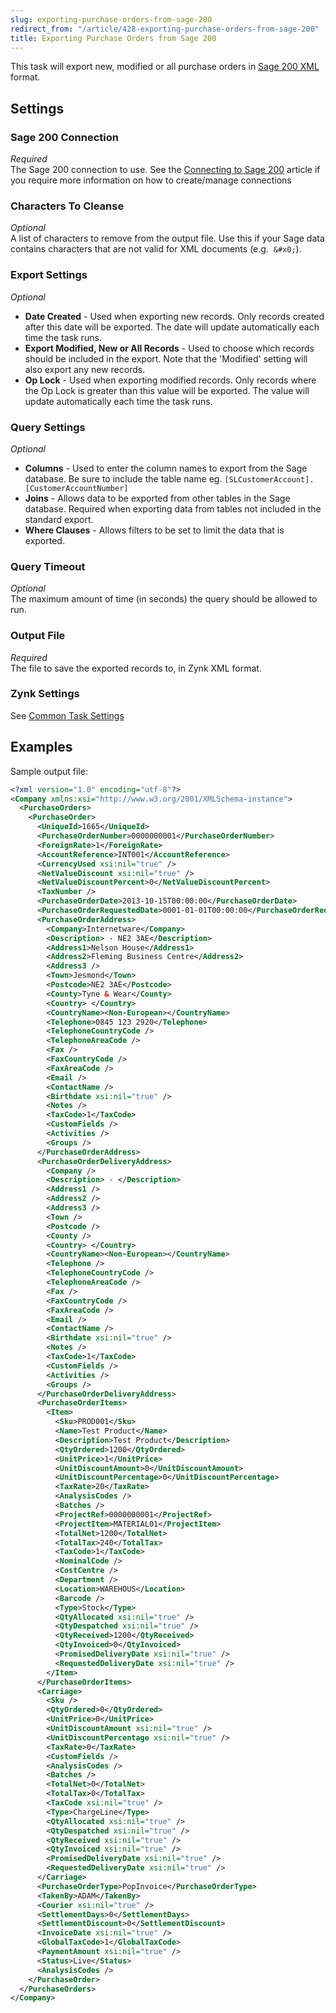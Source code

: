 ```yaml
---
slug: exporting-purchase-orders-from-sage-200
redirect_from: "/article/428-exporting-purchase-orders-from-sage-200"
title: Exporting Purchase Orders from Sage 200
---
```

This task will export new, modified or all purchase orders in [Sage 200 XML](sage-200-xml) format.

## Settings
### Sage 200 Connection
_Required_  
The Sage 200 connection to use.  See the [Connecting to Sage 200](connecting-to-sage-200) article if you require more information on how to create/manage connections

### Characters To Cleanse
_Optional_  
A list of characters to remove from the output file. Use this if your Sage data contains characters that are not valid for XML documents (e.g. 	`&#x0;`).

### Export Settings
_Optional_  

 * **Date Created** - Used when exporting new records. Only records created after this date will be exported. The date will update automatically each time the task runs.
 * **Export Modified, New or All Records** - Used to choose which records should be included in the export. Note that the 'Modified' setting will also export any new records.
 * **Op Lock** - Used when exporting modified records. Only records where the Op Lock is greater than this value will be exported. The value will update automatically each time the task runs.
 
### Query Settings
_Optional_  

 * **Columns** - Used to enter the column names to export from the Sage database. Be sure to include the table name eg. `[SLCustomerAccount].[CustomerAccountNumber]`
 * **Joins** - Allows data to be exported from other tables in the Sage database. Required when exporting data from tables not included in the standard export.
 * **Where Clauses** - Allows filters to be set to limit the data that is exported. 
  
### Query Timeout
_Optional_  
The maximum amount of time (in seconds) the query should be allowed to run.

### Output File
_Required_  
The file to save the exported records to, in Zynk XML format.

### Zynk Settings
See [Common Task Settings](common-task-settings)

## Examples

Sample output file:

```xml
<?xml version="1.0" encoding="utf-8"?>
<Company xmlns:xsi="http://www.w3.org/2001/XMLSchema-instance">
  <PurchaseOrders>
    <PurchaseOrder>
      <UniqueId>1665</UniqueId>
      <PurchaseOrderNumber>0000000001</PurchaseOrderNumber>
      <ForeignRate>1</ForeignRate>
      <AccountReference>INT001</AccountReference>
      <CurrencyUsed xsi:nil="true" />
      <NetValueDiscount xsi:nil="true" />
      <NetValueDiscountPercent>0</NetValueDiscountPercent>
      <TaxNumber />
      <PurchaseOrderDate>2013-10-15T00:00:00</PurchaseOrderDate>
      <PurchaseOrderRequestedDate>0001-01-01T00:00:00</PurchaseOrderRequestedDate>
      <PurchaseOrderAddress>
        <Company>Internetware</Company>
        <Description> - NE2 3AE</Description>
        <Address1>Nelson House</Address1>
        <Address2>Fleming Business Centre</Address2>
        <Address3 />
        <Town>Jesmond</Town>
        <Postcode>NE2 3AE</Postcode>
        <County>Tyne & Wear</County>
        <Country> </Country>
        <CountryName><Non-European></CountryName>
        <Telephone>0845 123 2920</Telephone>
        <TelephoneCountryCode />
        <TelephoneAreaCode />
        <Fax />
        <FaxCountryCode />
        <FaxAreaCode />
        <Email />
        <ContactName />
        <Birthdate xsi:nil="true" />
        <Notes />
        <TaxCode>1</TaxCode>
        <CustomFields />
        <Activities />
        <Groups />
      </PurchaseOrderAddress>
      <PurchaseOrderDeliveryAddress>
        <Company />
        <Description> - </Description>
        <Address1 />
        <Address2 />
        <Address3 />
        <Town />
        <Postcode />
        <County />
        <Country> </Country>
        <CountryName><Non-European></CountryName>
        <Telephone />
        <TelephoneCountryCode />
        <TelephoneAreaCode />
        <Fax />
        <FaxCountryCode />
        <FaxAreaCode />
        <Email />
        <ContactName />
        <Birthdate xsi:nil="true" />
        <Notes />
        <TaxCode>1</TaxCode>
        <CustomFields />
        <Activities />
        <Groups />
      </PurchaseOrderDeliveryAddress>
      <PurchaseOrderItems>
        <Item>
          <Sku>PROD001</Sku>
          <Name>Test Product</Name>
          <Description>Test Product</Description>
          <QtyOrdered>1200</QtyOrdered>
          <UnitPrice>1</UnitPrice>
          <UnitDiscountAmount>0</UnitDiscountAmount>
          <UnitDiscountPercentage>0</UnitDiscountPercentage>
          <TaxRate>20</TaxRate>
          <AnalysisCodes />
          <Batches />
          <ProjectRef>0000000001</ProjectRef>
          <ProjectItem>MATERIAL01</ProjectItem>
          <TotalNet>1200</TotalNet>
          <TotalTax>240</TotalTax>
          <TaxCode>1</TaxCode>
          <NominalCode />
          <CostCentre />
          <Department />
          <Location>WAREHOUS</Location>
          <Barcode />
          <Type>Stock</Type>
          <QtyAllocated xsi:nil="true" />
          <QtyDespatched xsi:nil="true" />
          <QtyReceived>1200</QtyReceived>
          <QtyInvoiced>0</QtyInvoiced>
          <PromisedDeliveryDate xsi:nil="true" />
          <RequestedDeliveryDate xsi:nil="true" />
        </Item>
      </PurchaseOrderItems>
      <Carriage>
        <Sku />
        <QtyOrdered>0</QtyOrdered>
        <UnitPrice>0</UnitPrice>
        <UnitDiscountAmount xsi:nil="true" />
        <UnitDiscountPercentage xsi:nil="true" />
        <TaxRate>0</TaxRate>
        <CustomFields />
        <AnalysisCodes />
        <Batches />
        <TotalNet>0</TotalNet>
        <TotalTax>0</TotalTax>
        <TaxCode xsi:nil="true" />
        <Type>ChargeLine</Type>
        <QtyAllocated xsi:nil="true" />
        <QtyDespatched xsi:nil="true" />
        <QtyReceived xsi:nil="true" />
        <QtyInvoiced xsi:nil="true" />
        <PromisedDeliveryDate xsi:nil="true" />
        <RequestedDeliveryDate xsi:nil="true" />
      </Carriage>
      <PurchaseOrderType>PopInvoice</PurchaseOrderType>
      <TakenBy>ADAM</TakenBy>
      <Courier xsi:nil="true" />
      <SettlementDays>0</SettlementDays>
      <SettlementDiscount>0</SettlementDiscount>
      <InvoiceDate xsi:nil="true" />
      <GlobalTaxCode>1</GlobalTaxCode>
      <PaymentAmount xsi:nil="true" />
      <Status>Live</Status>
      <AnalysisCodes />
    </PurchaseOrder>
  </PurchaseOrders>
</Company>
```